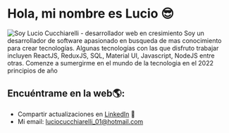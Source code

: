 # Hola, mi nombre es Lucio :sunglasses:

<img src="https://www.aulacreactiva.com/wp-content/uploads/2016/10/mentiras-verdades-programadores-web.jpg" alt="Soy Lucio Cucchiarelli - desarrollador web en cresimiento">
Soy un desarrollador de software apasionado en busqueda de mas conocimiento para crear tecnologías. Algunas tecnologías con las que disfruto trabajar incluyen ReactJS, ReduxJS, SQL, Material UI, Javascript, NodeJS entre otras. Comenze a sumergirme en el mundo de la tecnologia en el 2022 principios de año 


## Encuéntrame en la web🌎: 
- Compartir actualizaciones en <a href="https://www.linkedin.com/in/lucio-cucchiarelli-maspoli-3424a7238/details/skills/">LinkedIn</a> 💼
- Mi email: luciocucchiarelli_01@hotmail.com
